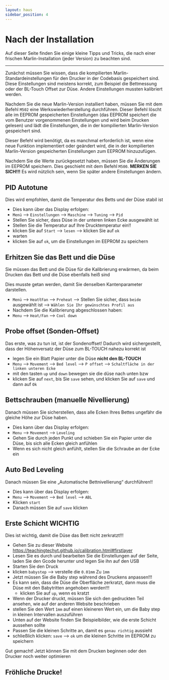```yaml
---
layout: haus
sidebar_position: 4
---
```


# Nach der Installation

Auf dieser Seite finden Sie einige kleine Tipps und Tricks, die nach einer frischen Marlin-Installation (jeder Version) zu beachten sind.

---

Zunächst müssen Sie wissen, dass die kompilierten Marlin-Standardeinstellungen für den Drucker in der Codebasis gespeichert sind. Diese Einstellungen sind meistens korrekt, zum Beispiel die Bettmessung oder der BL-Touch Offset zur Düse. Andere Einstellungen mussten kalibriert werden.

Nachdem Sie die neue Marlin-Version installiert haben, müssen Sie mit dem Befehl `M502` eine Werkswiederherstellung durchführen. Dieser Befehl löscht alle im EEPROM gespeicherten Einstellungen (das EEPROM speichert die vom Benutzer vorgenommenen Einstellungen und wird beim Drucken gelesen) und lädt die Einstellungen, die in der kompilierten Marlin-Version gespeichert sind.

Dieser Befehl wird benötigt, da es manchmal erforderlich ist, wenn eine neue Funktion implementiert oder geändert wird, die in der kompilierten Marlin-Version gespeicherten Einstellungen zum EEPROM hinzuzufügen.

Nachdem Sie die Werte zurückgesetzt haben, müssen Sie die Änderungen im EEPROM speichern. Dies geschieht mit dem Befehl `M500`. **MERKEN SIE SICH!!!** Es wird nützlich sein, wenn Sie später andere Einstellungen ändern.

## PID Autotune
Dies wird empfohlen, damit die Temperatur des Betts und der Düse stabil ist
- Dies kann über das Display erfolgen:
- `Menü` --> `Einstellungen` --> `Maschine` --> `Tuning` --> `Pid`
- Stellen Sie sicher, dass Düse in der unteren linken Ecke ausgewählt ist
- Stellen Sie die Temperatur auf Ihre Drucktemperatur ein!!
- klicken Sie auf `Start` --> `lesen` --> klicken Sie auf `ok`
- warten
- klicken Sie auf `ok`, um die Einstellungen im EEPROM zu speichern

## Erhitzen Sie das Bett und die Düse
Sie müssen das Bett und die Düse für die Kalibrierung erwärmen, da beim Drucken das Bett und die Düse ebenfalls heiß sind

Dies musste getan werden, damit Sie denselben Kantenparameter darstellen.
- `Menü` --> `HeatłFan` --> `Preheat` --> Stellen Sie sicher, dass `beide` ausgewählt ist --> `Wählen Sie Ihr gewünschtes Profil aus`
- Nachdem Sie die Kalibrierung abgeschlossen haben:
- `Menu` --> `Heat/Fan` --> `Cool down`

## Probe offset (Sonden-Offset)
Das erste, was zu tun ist, ist der Sondenoffset! Dadurch wird sichergestellt, dass der Höhenversatz der Düse zum BL-TOUCH nahezu korrekt ist
- legen Sie ein Blatt Papier unter die Düse **nicht den BL-TOUCH**
- `Menu` --> `Movement` --> `Bed level` --> `P offset` --> `Schaltfläche in der linken unteren Ecke`
- mit den tasten `up` und `down` bewegen sie die düse nach unten bzw
- klicken Sie auf `next`, bis Sie `save` sehen, und klicken Sie auf `save` und dann auf `Ok`

## Bettschrauben (manuelle Nivellierung)
Danach müssen Sie sicherstellen, dass alle Ecken Ihres Bettes ungefähr die gleiche Höhe zur Düse haben.
- Dies kann über das Display erfolgen:
- `Menu` --> `Movement` --> `Leveling`
- Gehen Sie durch jeden Punkt und schieben Sie ein Papier unter die Düse, bis sich alle Ecken gleich anfühlen
- Wenn es sich nicht gleich anfühlt, stellen Sie die Schraube an der Ecke ein

## Auto Bed Leveling
Danach müssen Sie eine „Automatische Bettnivellierung“ durchführen!!
- Dies kann über das Display erfolgen:
- `Menu` --> `Movement` --> `Bed level` --> `ABL`
- Klicken `start`
- Danach müssen Sie auf `save` klicken

## Erste Schicht WICHTIG
Dies ist wichtig, damit die Düse das Bett nicht zerkratzt!!!
- Gehen Sie zu dieser Website https://teachingtechyt.github.io/calibration.html#firstlayer
- Lesen Sie es durch und bearbeiten Sie die Einstellungen auf der Seite, laden Sie den Gcode herunter und legen Sie ihn auf den USB
- Starten Sie den Druck
- klicken `babystep` --> verstelle die `0.01mm` Zu `1mm`
- Jetzt müssen Sie die Baby step während des Druckens anpassen!!!
- Es kann sein, dass die Düse die Oberfläche zerkratzt, dann muss die Düse mit den Babytritten angehoben werden!!!
  - klicken Sie auf `up`, wenn es kratzt
- Wenn der Drucker druckt, müssen Sie sich den gedruckten Teil ansehen, wie auf der anderen Website beschrieben
- stellen Sie den Wert `1mm` auf einen kleineren Wert ein, um die Baby step in kleinen Intervallen auszuführen
- Unten auf der Website finden Sie Beispielbilder, wie die erste Schicht aussehen sollte
- Passen Sie die kleinen Schritte an, damit es `genau richtig` aussieht
- schließlich klicken: `save` --> `ok` um die kleinen Schritte im EEPROM zu speichern


Gut gemacht! Jetzt können Sie mit dem Drucken beginnen oder den Drucker noch weiter optimieren

## Fröhliche Drucke!
